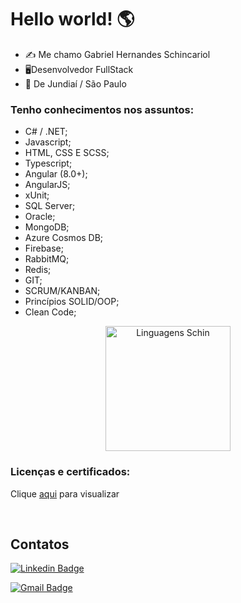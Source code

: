 # Hello world!  🌎

 - ✍️ Me chamo Gabriel Hernandes Schincariol  
 - 🖥️Desenvolvedor FullStack
 - 🌇 De Jundiaí / São Paulo 

### Tenho conhecimentos nos assuntos:

* C# / .NET;
* Javascript;
* HTML, CSS E SCSS;
* Typescript;
* Angular (8.0+);
* AngularJS;
* xUnit;
* SQL Server;
* Oracle;
* MongoDB;
* Azure Cosmos DB;
* Firebase;
* RabbitMQ;
* Redis;
* GIT;
* SCRUM/KANBAN;
* Princípios SOLID/OOP;
* Clean Code;

<div align="center"> 
<a href="https://github.com/anuraghazra/github-readme-stats#gh-dark-mode-only">
<img height=200 src="https://github-readme-stats-git-masterrstaa-rickstaa.vercel.app/api/top-langs/?username=schin0&layout=compact&langs_count=10&hide_border=true&include_orgs=true&theme=dark&bg_color=000000#gh-dark-mode-only" alt="Linguagens Schin" />
</a>
</div>

### Licenças e certificados:
Clique [aqui](https://www.linkedin.com/in/gabrielschincariol/details/certifications/) para visualizar

<br/>

## Contatos

[![Linkedin Badge](https://img.shields.io/badge/-Gabriel%20Schincariol-blue?style=flat-square&logo=Linkedin&logoColor=white&link=https://www.linkedin.com/in/gabrielschincariol/)](https://www.linkedin.com/in/gabrielschincariol/) 

[![Gmail Badge](https://img.shields.io/badge/-Gabriel_Schincariol-red?style=flat-square&logo=Gmail&logoColor=white&link=mailto:gschin11@gmail.com)](mailto:gschin11@gmail.com)
